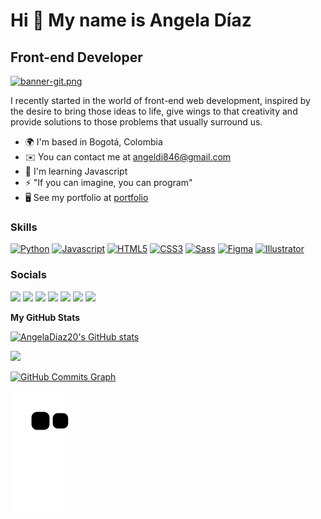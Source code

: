 Hi 👋 My name is Angela Díaz
============================

Front-end Developer
-------------------

[![banner-git.png](https://i.postimg.cc/m2RDWbGt/banner-git.png)](https://postimg.cc/vDqMWwTs)

I recently started in the world of front-end web development, inspired by the desire to bring those ideas to life, give wings to that creativity and provide solutions to those problems that usually surround us.

* 🌍  I'm based in Bogotá, Colombia
* ✉️  You can contact me at [angeldi846@gmail.com](mailto:angeldi846@gmail.com)
* 🧠  I'm learning Javascript
* ⚡  "If you can imagine, you can program"
* 🖥️  See my portfolio at [portfolio<Angelus/>](http://portfolioangelus.vercel.app)

### Skills

<div>
<a href="https://www.python.org/" target="_blank" rel="noreferrer"><img text-align="center" src="https://raw.githubusercontent.com/danielcranney/readme-generator/main/public/icons/skills/python-colored.svg" width="46" height="36" alt="Python" /></a>
<a href="https://developer.mozilla.org/en-US/docs/Web/JavaScript" target="_blank" rel="noreferrer"><img src="https://raw.githubusercontent.com/danielcranney/readme-generator/main/public/icons/skills/javascript-colored.svg" width="46" height="36" alt="Javascript" /></a>
<a href="https://developer.mozilla.org/en-US/docs/Glossary/HTML5" target="_blank" rel="noreferrer"><img src="https://raw.githubusercontent.com/danielcranney/readme-generator/main/public/icons/skills/html5-colored.svg" width="46" height="36" alt="HTML5" /></a>
<a href="https://www.w3.org/TR/CSS/#css" target="_blank" rel="noreferrer"><img src="https://raw.githubusercontent.com/danielcranney/readme-generator/main/public/icons/skills/css3-colored.svg" width="46" height="36" alt="CSS3" /></a>
<a href="https://sass-lang.com/" target="_blank" rel="noreferrer"><img src="https://raw.githubusercontent.com/danielcranney/readme-generator/main/public/icons/skills/sass-colored.svg" width="46" height="36" alt="Sass" /></a>
<a href="https://www.figma.com/" target="_blank" rel="noreferrer"><img src="https://raw.githubusercontent.com/danielcranney/readme-generator/main/public/icons/skills/figma-colored.svg" width="46" height="36" alt="Figma" /></a>
<a href="adobe.com/uk/products/illustrator.html" target="_blank" rel="noreferrer"><img src="https://raw.githubusercontent.com/danielcranney/readme-generator/main/public/icons/skills/illustrator-colored.svg" width="46" height="36" alt="Illustrator" /></a>
</div>

### Socials
   <a href="www.linkedin.com/in/angelus-diaz" target="_blank"><img src="https://img.shields.io/badge/-LinkedIn-%230077B5?style=for-the-badge&logo=linkedin&logoColor=white" target="_blank"></a>
  <a href = "mailto:angeldi846@gmail.com"><img src="https://img.shields.io/badge/-Gmail-%23333?style=for-the-badge&logo=gmail&logoColor=white" target="_blank"></a>
  <a href="https://www.instagram.com/angela.diaz.370515/" target="_blank"><img src="https://img.shields.io/badge/-Instagram-%23E4405F?style=for-the-badge&logo=instagram&logoColor=white" target="_blank"></a>
 	<a href="https://www.twitch.tv/angelusdiaz" target="_blank"><img src="https://img.shields.io/badge/Twitch-9146FF?style=for-the-badge&logo=twitch&logoColor=white" target="_blank"></a>
	<a href="https://discord.com/users/UGDy7uDHHW" target="_blank"><img src="https://img.shields.io/badge/Discord-7289DA?style=for-the-badge&logo=discord&logoColor=white" target="_blank"></a>
  <a href="https://www.behance.com/angeladiaz19" target="_blank"><img src="https://img.shields.io/badge/-Behance-blue?style=for-the-badge&logo=behance&logoColor=white" target="_blank"></a>
  <a href="figma.com/@AngelusDiaz" target="_blank"><img src="https://img.shields.io/badge/Figma-F24E1E?style=for-the-badge&logo=figma&logoColor=white" target="_blank"></a>
    
<b>My GitHub Stats</b>

<a href="http://www.github.com/AngelaDiaz20"><img src="https://github-readme-stats.vercel.app/api?username=AngelaDiaz20&show_icons=true&hide=&count_private=true&title_color=a855f7&text_color=ffffff&icon_color=6366f1&bg_color=000000&hide_border=true&show_icons=true" alt="AngelaDiaz20's GitHub stats" /></a>

<a href="http://www.github.com/AngelaDiaz20"><img src="https://github-readme-streak-stats.herokuapp.com/?user=AngelaDiaz20&stroke=ffffff&background=000000&ring=a855f7&fire=a855f7&currStreakNum=ffffff&currStreakLabel=a855f7&sideNums=ffffff&sideLabels=ffffff&dates=ffffff&hide_border=true" /></a>

<a href="http://www.github.com/AngelaDiaz20"><img src="https://activity-graph.herokuapp.com/graph?username=AngelaDiaz20&bg_color=000000&color=ffffff&line=6366f1&point=ffffff&area_color=000000&area=true&hide_border=true&custom_title=GitHub%20Commits%20Graph" alt="GitHub Commits Graph" /></a>

  
![Snake animation](https://github.com/rafaballerini/rafaballerini/blob/output/github-contribution-grid-snake.svg)
